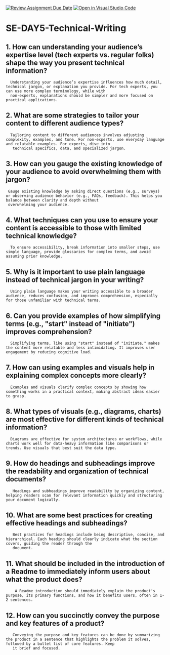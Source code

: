 [![Review Assignment Due Date](https://classroom.github.com/assets/deadline-readme-button-22041afd0340ce965d47ae6ef1cefeee28c7c493a6346c4f15d667ab976d596c.svg)](https://classroom.github.com/a/zsAR-pyY)
[![Open in Visual Studio Code](https://classroom.github.com/assets/open-in-vscode-2e0aaae1b6195c2367325f4f02e2d04e9abb55f0b24a779b69b11b9e10269abc.svg)](https://classroom.github.com/online_ide?assignment_repo_id=15713043&assignment_repo_type=AssignmentRepo)
# SE-DAY5-Technical-Writing
## 1. How can understanding your audience’s expertise level (tech experts vs. regular folks) shape the way you present technical information?
      Understanding your audience’s expertise influences how much detail, technical jargon, or explanation you provide. For tech experts, you can use more complex terminology, while with 
      non-experts, explanations should be simpler and more focused on practical applications.
## 2. What are some strategies to tailor your content to different audience types?
      Tailoring content to different audiences involves adjusting complexity, examples, and tone. For non-experts, use everyday language and relatable examples. For experts, dive into 
       technical specifics, data, and specialized jargon.
## 3. How can you gauge the existing knowledge of your audience to avoid overwhelming them with jargon?
     Gauge existing knowledge by asking direct questions (e.g., surveys) or observing audience behavior (e.g., FAQs, feedback). This helps you balance between clarity and depth without 
     overwhelming your audience.


## 4. What techniques can you use to ensure your content is accessible to those with limited technical knowledge?
      To ensure accessibility, break information into smaller steps, use simple language, provide glossaries for complex terms, and avoid assuming prior knowledge.
## 5. Why is it important to use plain language instead of technical jargon in your writing?
      Using plain language makes your writing accessible to a broader audience, reduces confusion, and improves comprehension, especially for those unfamiliar with technical terms.
## 6. Can you provide examples of how simplifying terms (e.g., "start" instead of "initiate") improves comprehension?
      Simplifying terms, like using "start" instead of "initiate," makes the content more relatable and less intimidating. It improves user engagement by reducing cognitive load.
## 7. How can using examples and visuals help in explaining complex concepts more clearly?
      Examples and visuals clarify complex concepts by showing how something works in a practical context, making abstract ideas easier to grasp.
## 8. What types of visuals (e.g., diagrams, charts) are most effective for different kinds of technical information?
      Diagrams are effective for system architectures or workflows, while charts work well for data-heavy information like comparisons or trends. Use visuals that best suit the data type.
## 9. How do headings and subheadings improve the readability and organization of technical documents?
       Headings and subheadings improve readability by organizing content, helping readers scan for relevant information quickly and structuring your document logically.
## 10. What are some best practices for creating effective headings and subheadings?
       Best practices for headings include being descriptive, concise, and hierarchical. Each heading should clearly indicate what the section covers, guiding the reader through the 
       document.
## 11. What should be included in the introduction of a Readme to immediately inform users about what the product does?
        A Readme introduction should immediately explain the product's purpose, its primary functions, and how it benefits users, often in 1-2 sentences.
## 12. How can you succinctly convey the purpose and key features of a product?
       Conveying the purpose and key features can be done by summarizing the product in a sentence that highlights the problem it solves, followed by a bullet list of core features. Keep 
       it brief and focused.










